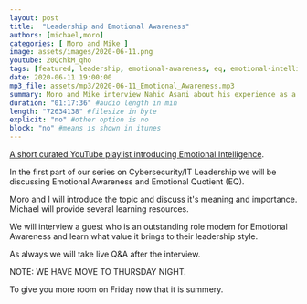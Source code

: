 ```yaml
---
layout: post
title:  "Leadership and Emotional Awareness"
authors: [michael,moro]
categories: [ Moro and Mike ]
image: assets/images/2020-06-11.png
youtube: 20QchkM_qho
tags: [featured, leadership, emotional-awareness, eq, emotional-intelligence]
date: 2020-06-11 19:00:00
mp3_file: assets/mp3/2020-06-11_Emotional_Awareness.mp3
summary: Moro and Mike interview Nahid Asani about his experience as a manager in using emotional intelligence and emotional awareness.
duration: "01:17:36" #audio length in min
length: "72634138" #filesize in byte
explicit: "no" #other option is no
block: "no" #means is shown in itunes
---
```

[A short curated YouTube playlist introducing Emotional Intelligence](https://www.youtube.com/playlist?list=PLwO8Dz1s6R5EtkxVPjv365KC_EUMBW_uj).

In the first part of our series on Cybersecurity/IT Leadership we will be discussing Emotional Awareness and Emotional Quotient (EQ). 

Moro and I will introduce the topic and discuss it's meaning and importance. Michael will provide several learning resources.

We will interview a guest who is an outstanding role modem for Emotional Awareness and learn what value it brings to their leadership style.

As always we will take live Q&A after the interview.

NOTE: WE HAVE MOVE TO THURSDAY NIGHT. 

To give you more room on Friday now that it is summery.

